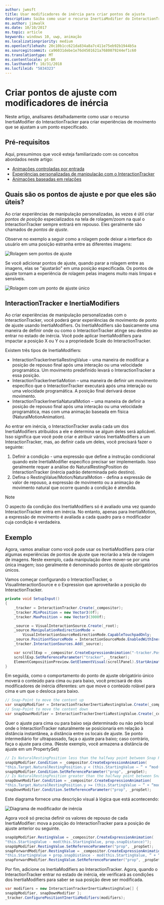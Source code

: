 ```yaml
---
author: jwmsft
title: Usar modificadores de inércia para criar pontos de ajuste
description: Saiba como usar o recurso InertiaModifier do InteractionTracker para criar experiências de movimento que se ajustam a um ponto especificado.
ms.author: jimwalk
ms.date: 10/10/2017
ms.topic: article
keywords: windows 10, uwp, animação
ms.localizationpriority: medium
ms.openlocfilehash: 20c10b1cc621da834a8a7c411e75eb92b1944b5a
ms.sourcegitcommit: ca96031debe1e76d4501621a7680079244ef1c60
ms.translationtype: MT
ms.contentlocale: pt-BR
ms.lasthandoff: 10/31/2018
ms.locfileid: "5834323"
---
```

# <a name="create-snap-points-with-inertia-modifiers"></a>Criar pontos de ajuste com modificadores de inércia

Neste artigo, analisares detalhadamente como usar o recurso InertiaModifier do InteractionTracker para criar experiências de movimento que se ajustam a um ponto especificado.

## <a name="prerequisites"></a>Pré-requisitos

Aqui, presumimos que você esteja familiarizado com os conceitos abordados neste artigo:

- [Animações controladas por entrada](input-driven-animations.md)
- [Experiências personalizadas de manipulação com o InteractionTracker](interaction-tracker-manipulations.md)
- [Animações baseadas em relações](relation-animations.md)

## <a name="what-are-snap-points-and-why-are-they-useful"></a>Quais são os pontos de ajuste e por que eles são úteis?

Ao criar experiências de manipulação personalizadas, às vezes é útil criar _pontos de posição_ especializados na tela de rolagem/zoom na qual o InteractionTracker sempre entrará em repouso. Eles geralmente são chamados de _pontos de ajuste_.

Observe no exemplo a seguir como a rolagem pode deixar a interface do usuário em uma posição estranha entre as diferentes imagens:

![Rolagem sem pontos de ajuste](images/animation/snap-points-none.gif)

Se você adicionar pontos de ajuste, quando parar a rolagem entre as imagens, elas se "ajustarão" em uma posição especificada. Os pontos de ajuste tornam a experiência de rolagem pelas imagens muito mais limpas e sensíveis.

![Rolagem com um ponto de ajuste único](images/animation/snap-points-single.gif)

## <a name="interactiontracker-and-inertiamodifiers"></a>InteractionTracker e InertiaModifiers

Ao criar experiências de manipulação personalizadas com o InteractionTracker, você poderá gerar experiências de movimento de ponto de ajuste usando InertiaModifiers. Os InertiaModifiers são basicamente uma maneira de definir onde ou como o InteractionTracker atinge seu destino ao entrar no estado de inércia. Você pode aplicar InertiaModifiers para impactar a posição X ou Y ou a propriedade Scale do InteractionTracker.

Existem três tipos de InertiaModifiers:

- InteractionTrackerInertiaRestingValue – uma maneira de modificar a posição de repouso final após uma interação ou uma velocidade programática. Um movimento predefinido levará o InteractionTracker a essa posição.
- InteractionTrackerInertiaMotion – uma maneira de definir um movimento específico que o InteractionTracker executará após uma interação ou uma velocidade programática. A posição final derivará desse movimento.
- InteractionTrackerInertiaNaturalMotion – uma maneira de definir a posição de repouso final após uma interação ou uma velocidade programática, mas com uma animação baseada em física (NaturalMotionAnimation).

Ao entrar em inércia, o InteractionTracker avalia cada um dos InertiaModifiers atribuídos a ele e determina se algum deles será aplicável. Isso significa que você pode criar e atribuir vários InertiaModifiers a um InteractionTracker, mas, ao definir cada um deles, você precisará fazer o seguinte:

1. Definir a condição - uma expressão que define a instrução condicional quando este InertiaModifier específico precisar ser implementado. Isso geralmente requer a análise do NaturalRestingPosition do InteractionTracker (inércia padrão determinada pelo destino).
1. Defina o RestingValue/Motion/NaturalMotion - defina a expressão de valor de repouso, a expressão de movimento ou a animação de movimento natural que ocorre quando a condição é atendida.

> [!NOTE]
> O aspecto da condição dos InertiaModifiers só é avaliado uma vez quando InteractionTracker entra em inércia. No entanto, apenas para InertiaMotion, a expressão de movimento é avaliada a cada quadro para o modificador cuja condição é verdadeira.

## <a name="example"></a>Exemplo

Agora, vamos analisar como você pode usar os InertiaModifiers para criar algumas experiências de pontos de ajuste que recriarão a tela de rolagem de imagens. Neste exemplo, cada manipulação deve mover-se por uma única imagem; isso geralmente é denominado pontos de ajuste obrigatórios únicos.

Vamos começar configurando o InteractionTracker, o VisualInteractionSource e o Expression que aproveitarão a posição do InteractionTracker.

```csharp
private void SetupInput()
{
    _tracker = InteractionTracker.Create(_compositor);
    _tracker.MinPosition = new Vector3(0f);
    _tracker.MaxPosition = new Vector3(3000f);

    _source = VisualInteractionSource.Create(_root);
    _source.ManipulationRedirectionMode =
        VisualInteractionSourceRedirectionMode.CapableTouchpadOnly;
    _source.PositionYSourceMode = InteractionSourceMode.EnabledWithInertia;
    _tracker.InteractionSources.Add(_source);

    var scrollExp = _compositor.CreateExpressionAnimation("-tracker.Position.Y");
    scrollExp.SetReferenceParameter("tracker", _tracker);
    ElementCompositionPreview.GetElementVisual(scrollPanel).StartAnimation("Offset.Y", scrollExp);
}
```

Em seguida, como o comportamento do ponto de ajuste obrigatório único moverá o conteúdo para cima ou para baixo, você precisará de dois modificadores de inércia diferentes: um que move o conteúdo rolável para cima e um que o desloca para baixo.

```csharp
// Snap-Point to move the content up
var snapUpModifier = InteractionTrackerInertiaRestingValue.Create(_compositor);
// Snap-Point to move the content down
var snapDownModifier = InteractionTrackerInertiaRestingValue.Create(_compositor);
```

Quer o ajuste para cima ou para baixo seja determinado ou não pelo local onde o InteractionTracker naturalmente se posicionaria em relação à distância instantânea, a distância entre os locais de ajuste. Se ponto intermediário for ultrapassado, faça o ajuste para baixo; caso contrário, faça o ajuste para cima. (Neste exemplo, você armazena a distância de ajuste em um PropertySet)

```csharp
// Is NaturalRestingPosition less than the halfway point between Snap Points?
snapUpModifier.Condition = _compositor.CreateExpressionAnimation(
"this.Target.NaturalRestingPosition.y < (this.StartingValue – ” + “mod(this.StartingValue, prop.snapDistance) + prop.snapDistance / 2)");
snapUpModifier.Condition.SetReferenceParameter("prop", _propSet);
// Is NaturalRestingPosition greater than the halfway point between Snap Points?
snapDownModifier.Condition = _compositor.CreateExpressionAnimation(
"this.Target.NaturalRestingPosition.y >= (this.StartingValue – ” + “mod(this.StartingValue, prop.snapDistance) + prop.snapDistance / 2)");
snapDownModifier.Condition.SetReferenceParameter("prop", _propSet);
```

Este diagrama fornece uma descrição visual à lógica que está acontecendo:

![Diagrama de modificador de inércia](images/animation/inertia-modifier-diagram.png)

Agora você só precisa definir os valores de repouso de cada InertiaModifier: mova a posição do InteractionTracker para a posição de ajuste anterior ou seguinte.

```csharp
snapUpModifier.RestingValue = _compositor.CreateExpressionAnimation(
"this.StartingValue - mod(this.StartingValue, prop.snapDistance)");
snapUpModifier.RestingValue.SetReferenceParameter("prop", _propSet);
snapForwardModifier.RestingValue = _compositor.CreateExpressionAnimation(
"this.StartingValue + prop.snapDistance - mod(this.StartingValue, ” + “prop.snapDistance)");
snapForwardModifier.RestingValue.SetReferenceParameter("prop", _propSet);
```

Por fim, adicione os InertiaModifiers ao InteractionTracker. Agora, quando o InteractionTracker entrar no estado de inércia, ele verificará as condições dos InertiaModifiers para saber se sua posição deve ser modificada.

```csharp
var modifiers = new InteractionTrackerInertiaRestingValue[] { 
snapUpModifier, snapDownModifier };
_tracker.ConfigurePositionYInertiaModifiers(modifiers);
```